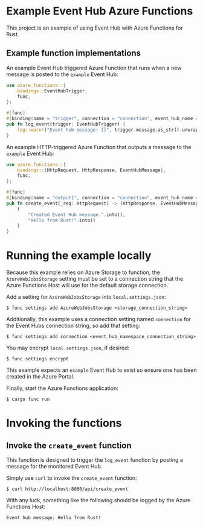 # Example Event Hub Azure Functions

This project is an example of using Event Hub with Azure Functions for Rust.

## Example function implementations

An example Event Hub triggered Azure Function that runs when a new message is posted
to the `example` Event Hub:

```rust
use azure_functions::{
    bindings::EventHubTrigger,
    func,
};

#[func]
#[binding(name = "trigger", connection = "connection", event_hub_name = "example")]
pub fn log_event(trigger: EventHubTrigger) {
    log::warn!("Event hub message: {}", trigger.message.as_str().unwrap());
}
```

An example HTTP-triggered Azure Function that outputs a message to the `example` Event Hub:

```rust
use azure_functions::{
    bindings::{HttpRequest, HttpResponse, EventHubMessage},
    func,
};

#[func]
#[binding(name = "output1", connection = "connection", event_hub_name = "example")]
pub fn create_event(_req: HttpRequest) -> (HttpResponse, EventHubMessage) {
    (
        "Created Event Hub message.".into(),
        "Hello from Rust!".into()
    )
}
```

# Running the example locally

Because this example relies on Azure Storage to function, the `AzureWebJobsStorage` setting must be set to a connection string that the Azure Functions Host will use for the default
storage connection.

Add a setting for `AzureWebJobsStorage` into `local.settings.json`:

```
$ func settings add AzureWebJobsStorage <storage_connection_string>
```

Additionally, this example uses a connection setting named `connection` for the Event Hubs connection string, so add that setting:

```
$ func settings add connection <event_hub_namespace_connection_string>
```

You may encrypt `local.settings.json`, if desired:

```
$ func settings encrypt
```

This example expects an `example` Event Hub to exist so ensure one has been created in the Azure Portal.

Finally, start the Azure Functions application:

```
$ cargo func run
```

# Invoking the functions

## Invoke the `create_event` function

This function is designed to trigger the `log_event` function by posting a message for the monitored Event Hub. 

Simply use `curl` to invoke the `create_event` function:

```
$ curl http://localhost:8080/api/create_event
```

With any luck, something like the following should be logged by the Azure Functions Host:

```
Event hub message: Hello from Rust!
```